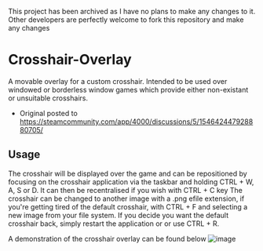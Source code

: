 This project has been archived as I have no plans to make any changes to it. Other developers are perfectly welcome to fork this repository and make any changes

# Crosshair-Overlay
A movable overlay for a custom crosshair. Intended to be used over windowed or borderless window games which provide either non-existant or unsuitable crosshairs.

- Original posted to https://steamcommunity.com/app/4000/discussions/5/154642447928880705/

## Usage
The crosshair will be displayed over the game and can be repositioned by focusing on the crosshair application via the taskbar and holding CTRL + W, A, S or D.
It can  then be recentralised if you wish with CTRL + C key
The crosshair can be changed to another image with a .png efile extension, if you're getting tired of the default crosshair, with CTRL + F and selecting a new image from your file system.
If you decide you want the default crosshair back, simply restart the application or or use CTRL + R.

A demonstration of the crosshair overlay can be found below
![image](https://steamuserimages-a.akamaihd.net/ugc/96095950945185476/AE7791679409306A0BB3F8CC86463D17373370A2/)
